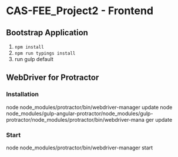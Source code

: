 # CAS-FEE_Project2 - Frontend

## Bootstrap Application

1. `npm install`
2. `npm run typings install`
3. run gulp default

## WebDriver for Protractor
### Installation
node node_modules/protractor/bin/webdriver-manager update
node node_modules/gulp-angular-protractor/node_modules/gulp-protractor/node_modules/protractor/bin/webdriver-mana
ger update

### Start
node node_modules/protractor/bin/webdriver-manager start